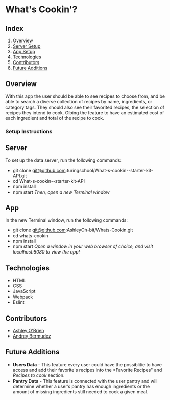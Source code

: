 # What's Cookin'? 

## Index

1. [Overview](#overview)
2. [Server Setup](#server)
3. [App Setup](#app)
4. [Technologies](#technologies)
5. [Contributors](#contributors)
6. [Future Additions](#futureadditions)

## Overview
With this app the user should be able to see recipes to choose from, and be able to search a diverse collection of recipes by name, ingredients, or category tags. They should also see their favorited recipes, the selection of recipes they intend to cook. Gibing the feature to have an estimated cost of each ingredient and total of the recipe to cook. 

### Setup Instructions

## Server 
To set up the data server, run the following commands:
- git clone git@github.com:turingschool/What-s-cookin--starter-kit-API.git
- cd What-s-cookin--starter-kit-API
- npm install
- npm start
*Then, open a new Terminal window*

## App 
In the new Terminal window, run the following commands:
- git clone git@github.com:AshleyOh-bit/Whats-Cookin.git
- cd whats-cookin
- npm install
- npm start
*Open a window in your web browser of choice, and visit localhost:8080 to view the app!*

## Technologies 
- HTML
- CSS
- JavaScript
- Webpack
- Eslint

## Contributors
- [Ashley O'Brien](https://github.com/AshleyOh-bit)
- [Andrey Bermudez](https://github.com/Andrey-1992) 

## Future Additions
- **Users Data** - This feature every user could have the possiblitie to have access and add their favorite's recipes into the *Favorite Recipes" and *Recipes to cook* section.
- **Pantry Data** - This feature is connected with the user pantry and will determine whether a user’s pantry has enough ingredients or the amount of missing ingredients still needed to cook a given meal.
